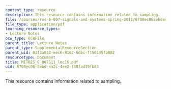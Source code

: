 ```yaml
---
content_type: resource
description: This resource contains information related to sampling.
file: /courses/res-6-007-signals-and-systems-spring-2011/8708ec068ebdea2c4ee2f38fad39fb83_MITRES_6_007S11_lec16.pdf
file_type: application/pdf
learning_resource_types:
- Lecture Notes
ocw_type: OCWFile
parent_title: Lecture Notes
parent_type: SupplementalResourceSection
parent_uid: 03f3a033-eec6-8163-6dbc-ff50345fb002
resourcetype: Document
title: MITRES_6_007S11_lec16.pdf
uid: 8708ec06-8ebd-ea2c-4ee2-f38fad39fb83
---
```

This resource contains information related to sampling.

